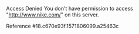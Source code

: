 Access Denied You don't have permission to access "http://www.nike.com/" on this server.

Reference #18.c670e93f.1571806099.a25463c